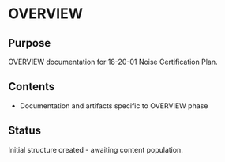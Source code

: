 # OVERVIEW

## Purpose
OVERVIEW documentation for 18-20-01 Noise Certification Plan.

## Contents
- Documentation and artifacts specific to OVERVIEW phase

## Status
Initial structure created - awaiting content population.
